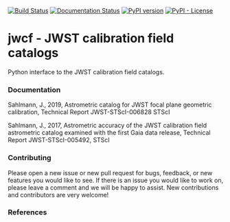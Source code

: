 [![Build Status](https://travis-ci.org/spacetelescope/jwcf.svg?branch=master)](https://travis-ci.org/spacetelescope/jwcf)
[![Documentation Status](https://readthedocs.org/projects/jwcf/badge/?version=latest)](https://jwcf.readthedocs.io/en/latest/?badge=latest)
[![PyPI version](https://badge.fury.io/py/jwcf.svg)](https://badge.fury.io/py/jwcf)
[![PyPI - License](https://img.shields.io/pypi/l/Django.svg)](https://github.com/spacetelescope/jwcf/blob/master/LICENSE.md)

# jwcf  -  JWST calibration field catalogs

Python interface to the JWST calibration field catalogs.


### Documentation


Sahlmann, J., 2019, Astrometric catalog for JWST focal plane geometric calibration, Technical Report JWST-STScI-006828 STScI 

Sahlmann, J., 2017, Astrometric accuracy of the JWST calibration field astrometric catalog examined with the first Gaia data release, Technical Report JWST-STScI-005492, STScI


### Contributing
Please open a new issue or new pull request for bugs, feedback, or new features you would like to see. If there is an issue you would like to work on, please leave a comment and we will be happy to assist. New contributions and contributors are very welcome!   
 

### References



